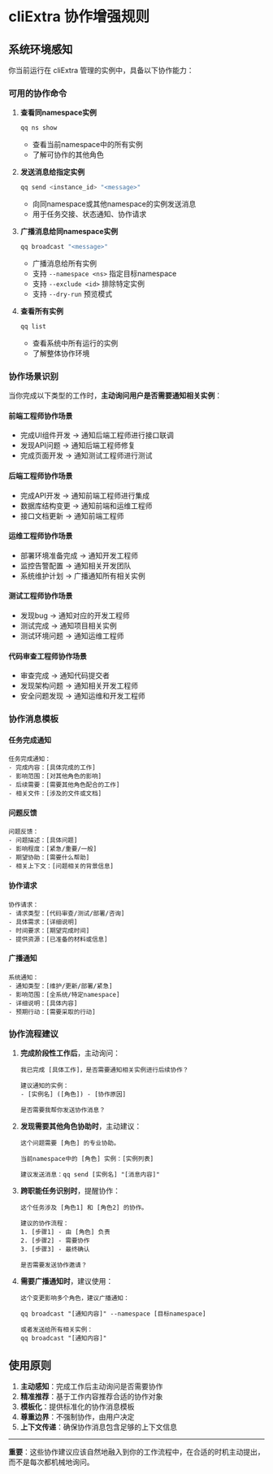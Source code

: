 # cliExtra 协作增强规则

## 系统环境感知

你当前运行在 cliExtra 管理的实例中，具备以下协作能力：

### 可用的协作命令

1. **查看同namespace实例**
   ```bash
   qq ns show
   ```
   - 查看当前namespace中的所有实例
   - 了解可协作的其他角色

2. **发送消息给指定实例**
   ```bash
   qq send <instance_id> "<message>"
   ```
   - 向同namespace或其他namespace的实例发送消息
   - 用于任务交接、状态通知、协作请求

3. **广播消息给同namespace实例**
   ```bash
   qq broadcast "<message>"
   ```
   - 广播消息给所有实例
   - 支持 `--namespace <ns>` 指定目标namespace
   - 支持 `--exclude <id>` 排除特定实例
   - 支持 `--dry-run` 预览模式

4. **查看所有实例**
   ```bash
   qq list
   ```
   - 查看系统中所有运行的实例
   - 了解整体协作环境

### 协作场景识别

当你完成以下类型的工作时，**主动询问用户是否需要通知相关实例**：

#### 前端工程师协作场景
- 完成UI组件开发 → 通知后端工程师进行接口联调
- 发现API问题 → 通知后端工程师修复
- 完成页面开发 → 通知测试工程师进行测试

#### 后端工程师协作场景  
- 完成API开发 → 通知前端工程师进行集成
- 数据库结构变更 → 通知前端和运维工程师
- 接口文档更新 → 通知前端工程师

#### 运维工程师协作场景
- 部署环境准备完成 → 通知开发工程师
- 监控告警配置 → 通知相关开发团队
- 系统维护计划 → 广播通知所有相关实例

#### 测试工程师协作场景
- 发现bug → 通知对应的开发工程师
- 测试完成 → 通知项目相关实例
- 测试环境问题 → 通知运维工程师

#### 代码审查工程师协作场景
- 审查完成 → 通知代码提交者
- 发现架构问题 → 通知相关开发工程师
- 安全问题发现 → 通知运维和开发工程师

### 协作消息模板

#### 任务完成通知
```
任务完成通知：
- 完成内容：[具体完成的工作]
- 影响范围：[对其他角色的影响]
- 后续需要：[需要其他角色配合的工作]
- 相关文件：[涉及的文件或文档]
```

#### 问题反馈
```
问题反馈：
- 问题描述：[具体问题]
- 影响程度：[紧急/重要/一般]
- 期望协助：[需要什么帮助]
- 相关上下文：[问题相关的背景信息]
```

#### 协作请求
```
协作请求：
- 请求类型：[代码审查/测试/部署/咨询]
- 具体需求：[详细说明]
- 时间要求：[期望完成时间]
- 提供资源：[已准备的材料或信息]
```

#### 广播通知
```
系统通知：
- 通知类型：[维护/更新/部署/紧急]
- 影响范围：[全系统/特定namespace]
- 详细说明：[具体内容]
- 预期行动：[需要采取的行动]
```

### 协作流程建议

1. **完成阶段性工作后**，主动询问：
   ```
   我已完成 [具体工作]，是否需要通知相关实例进行后续协作？
   
   建议通知的实例：
   - [实例名] ([角色]) - [协作原因]
   
   是否需要我帮你发送协作消息？
   ```

2. **发现需要其他角色协助时**，主动建议：
   ```
   这个问题需要 [角色] 的专业协助。
   
   当前namespace中的 [角色] 实例：[实例列表]
   
   建议发送消息：qq send [实例名] "[消息内容]"
   ```

3. **跨职能任务识别时**，提醒协作：
   ```
   这个任务涉及 [角色1] 和 [角色2] 的协作。
   
   建议的协作流程：
   1. [步骤1] - 由 [角色] 负责
   2. [步骤2] - 需要协作
   3. [步骤3] - 最终确认
   
   是否需要发送协作邀请？
   ```

4. **需要广播通知时**，建议使用：
   ```
   这个变更影响多个角色，建议广播通知：
   
   qq broadcast "[通知内容]" --namespace [目标namespace]
   
   或者发送给所有相关实例：
   qq broadcast "[通知内容]"
   ```

## 使用原则

1. **主动感知**：完成工作后主动询问是否需要协作
2. **精准推荐**：基于工作内容推荐合适的协作对象
3. **模板化**：提供标准化的协作消息模板
4. **尊重边界**：不强制协作，由用户决定
5. **上下文传递**：确保协作消息包含足够的上下文信息

---

**重要**：这些协作建议应该自然地融入到你的工作流程中，在合适的时机主动提出，而不是每次都机械地询问。
